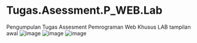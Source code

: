# Tugas.Asessment.P_WEB.Lab
Pengumpulan Tugas Assesment Pemrograman Web Khusus LAB
tampilan awal
![image](https://user-images.githubusercontent.com/115807354/223791606-47be8582-444a-4646-b43d-364b739b922d.png)
![image](https://user-images.githubusercontent.com/115807354/223791646-413e1eaa-2d4a-4552-bf2f-2fee119a8547.png)
![image](https://user-images.githubusercontent.com/115807354/223791531-9f3a4ed9-cf51-40d4-baf7-f81e4195038e.png)
